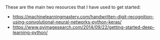 These are the main two resources that I have used to get started:
* https://machinelearningmastery.com/handwritten-digit-recognition-using-convolutional-neural-networks-python-keras/
* https://www.pyimagesearch.com/2014/09/22/getting-started-deep-learning-python/